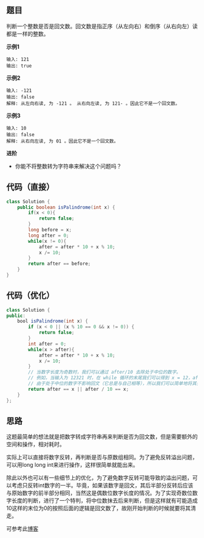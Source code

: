 ## 题目
判断一个整数是否是回文数。回文数是指正序（从左向右）和倒序（从右向左）读都是一样的整数。

**示例1**
```
输入: 121
输出: true
```

**示例2**
```
输入: -121
输出: false
解释: 从左向右读, 为 -121 。 从右向左读, 为 121- 。因此它不是一个回文数。
```

**示例3**
```
输入: 10
输出: false
解释: 从右向左读, 为 01 。因此它不是一个回文数。
```

**进阶**

* 你能不将整数转为字符串来解决这个问题吗？

## 代码（直接）
```JAVA
class Solution {
    public boolean isPalindrome(int x) {
        if(x < 0){
            return false;
        }
        long before = x;
        long after = 0;
        while(x != 0){
            after = after * 10 + x % 10;
            x /= 10;
        }
        return after == before;
    }
}
```

## 代码（优化）
```JAVA
class Solution {
public:
    bool isPalindrome(int x) {
        if (x < 0 || (x % 10 == 0 && x != 0)) {
            return false;
        }
        int after = 0;
        while(x > after){
            after = after * 10 + x % 10;
            x /= 10;
        }
        // 当数字长度为奇数时，我们可以通过 after/10 去除处于中位的数字。
        // 例如，当输入为 12321 时，在 while 循环的末尾我们可以得到 x = 12，after = 123，
        // 由于处于中位的数字不影响回文（它总是与自己相等），所以我们可以简单地将其去除。
        return after == x || after / 10 == x;
    }
};
```


## 思路

这题最简单的想法就是把数字转成字符串再来判断是否为回文数，但是需要额外的空间和操作，相对耗时。

实际上可以直接将数字反转，再判断是否与原数组相同。为了避免反转溢出问题，可以用long long int来进行操作，这样很简单就能出来。

除此以外也可以有一些细节上的优化，为了避免数字反转可能导致的溢出问题，可以考虑只反转int数字的一半。毕竟，如果该数字是回文，其后半部分反转后应该与原始数字的前半部分相同，当然这是偶数位数字长度的情况。为了实现奇数位数字长度的判断，进行了一个特判，将中位数抹去后来判断，但是这样就有可能造成10这样的末位为0的按照后面的逻辑是回文数了，故刚开始判断的时候就要将其清走。

可参考此[博客](https://leetcode-cn.com/problems/palindrome-number/solution/hui-wen-shu-by-leetcode/)
